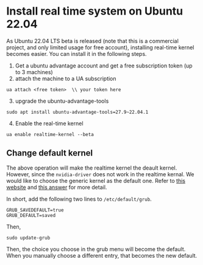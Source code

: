 # Install real time system on Ubuntu 22.04
As Ubuntu 22.04 LTS beta is released (note that this is a commercial project, and only limited usage for free account), installing real-time kernel becomes easier. You can install it in the following steps. 

1. Get a ubuntu advantage account and get a free subscription token (up to 3 machines)
2. attach the machine to a UA subscription
```
ua attach <free token>  \\ your token here
```
3. upgrade the ubuntu-advantage-tools
```
sudo apt install ubuntu-advantage-tools=27.9~22.04.1
```
4. Enable the real-time kernel 
```
ua enable realtime-kernel --beta
```

## Change default kernel
The above operation will make the realtime kernel the deault kernel. However, since the `nvidia-driver` does not work in the realtime kernal. We would like to choose the generic kernel as the default one.
Refer to [this website](https://www.how2shout.com/linux/how-to-change-default-kernel-in-ubuntu-22-04-20-04-lts/#:~:text=Save%20the%20file%20Ctrl%2BO,then%20exit%20it%20Ctrl%2BX.&text=And%20as%20you%20start%20your,default%20one%20on%20your%20system.) and [this answer](https://unix.stackexchange.com/a/421650) for more detail.

In short, add the following two lines to `/etc/default/grub`.
```
GRUB_SAVEDEFAULT=true
GRUB_DEFAULT=saved
```
Then, 
```
sudo update-grub
```
Then, the choice you choose in the grub menu will become the default. When you manually choose a different entry, that becomes the new default.